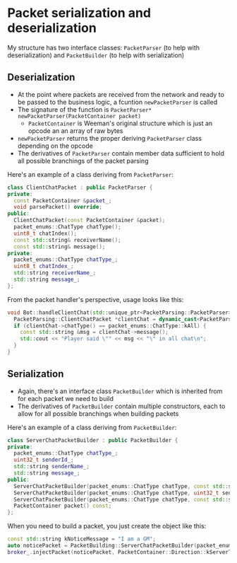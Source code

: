 # Packet serialization and deserialization

My structure has two interface classes: `PacketParser` (to help with deserialization) and `PacketBuilder` (to help with serialization)

## Deserialization

- At the point where packets are received from the network and ready to be passed to the business logic, a fcuntion `newPacketParser` is called
- The signature of the function is `PacketParser* newPacketParser(PacketContainer packet)`
  - `PacketContainer` is Weeman's original structure which is just an opcode an an array of raw bytes
- `newPacketParser` returns the proper deriving `PacketParser` class depending on the opcode
- The derivatives of `PacketParser` contain member data sufficient to hold all possible branchings of the packet parsing

Here's an example of a class deriving from `PacketParser`:
```cpp
class ClientChatPacket : public PacketParser {
private:
  const PacketContainer &packet_;
  void parsePacket() override;
public:
  ClientChatPacket(const PacketContainer &packet);
  packet_enums::ChatType chatType();
  uint8_t chatIndex();
  const std::string& receiverName();
  const std::string& message();
private:
  packet_enums::ChatType chatType_;
  uint8_t chatIndex_;
  std::string receiverName_;
  std::string message_;
};
```

From the packet handler's perspective, usage looks like this:
```cpp
void Bot::handleClientChat(std::unique_ptr<PacketParsing::PacketParser> &packetParser) {
  PacketParsing::ClientChatPacket *clientChat = dynamic_cast<PacketParsing::ClientChatPacket*>(packetParser.get());
  if (clientChat->chatType() == packet_enums::ChatType::kAll) {
    const std::string &msg = clientChat->message();
    std::cout << "Player said \"" << msg << "\" in all chat\n";
  }
}
```

## Serialization

- Again, there's an interface class `PacketBuilder` which is inherited from for each packet we need to build
- The derivatives of `PacketBuilder` contain multiple constructors, each to allow for all possible branchings when building packets

Here's an example of a class deriving from `PacketBuilder`:
```cpp
class ServerChatPacketBuilder : public PacketBuilder {
private:
  packet_enums::ChatType chatType_;
  uint32_t senderId_;
  std::string senderName_;
  std::string message_;
public:
  ServerChatPacketBuilder(packet_enums::ChatType chatType, const std::string &message);
  ServerChatPacketBuilder(packet_enums::ChatType chatType, uint32_t senderId, const std::string &message);
  ServerChatPacketBuilder(packet_enums::ChatType chatType, const std::string &senderName, const std::string &message);
  PacketContainer packet() const;
};
```

When you need to build a packet, you just create the object like this:
```cpp
const std::string kNoticeMessage = "I am a GM";
auto noticePacket = PacketBuilding::ServerChatPacketBuilder(packet_enums::ChatType::kNotice, kNoticeMessage).packet();
broker_.injectPacket(noticePacket, PacketContainer::Direction::kServerToClient);
```
